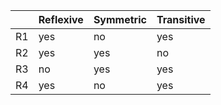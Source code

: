 |     | Reflexive | Symmetric | Transitive |
| --- | ---------- | --------- | ---------- |
| R1  | yes         | no        | yes        |
| R2  | yes        | yes        | no         |
| R3  | no         | yes       | yes        |
| R4  | yes        | no        | yes        | 
